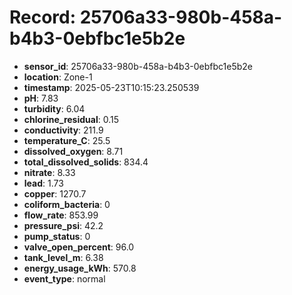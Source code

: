# Record: 25706a33-980b-458a-b4b3-0ebfbc1e5b2e

- **sensor_id**: 25706a33-980b-458a-b4b3-0ebfbc1e5b2e
- **location**: Zone-1
- **timestamp**: 2025-05-23T10:15:23.250539
- **pH**: 7.83
- **turbidity**: 6.04
- **chlorine_residual**: 0.15
- **conductivity**: 211.9
- **temperature_C**: 25.5
- **dissolved_oxygen**: 8.71
- **total_dissolved_solids**: 834.4
- **nitrate**: 8.33
- **lead**: 1.73
- **copper**: 1270.7
- **coliform_bacteria**: 0
- **flow_rate**: 853.99
- **pressure_psi**: 42.2
- **pump_status**: 0
- **valve_open_percent**: 96.0
- **tank_level_m**: 6.38
- **energy_usage_kWh**: 570.8
- **event_type**: normal